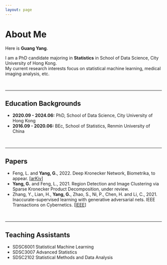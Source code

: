 ```yaml
---
layout: page
---
```


# About Me

Here is **Guang Yang**.

I am a PhD candidate majoring in **Statistics** in School of Data Science, City University of Hong Kong.\
My current research interests focus on statistical machine learning, medical imaging analysis, etc.

<br>

---

## Education Backgrounds

- **2020.09 - 2024.06:** PhD, School of Data Science, City University of Hong Kong
- **2016.09 - 2020.06:** BEc, School of Statistics, Renmin University of China

<br>

---

## Papers

- Feng, L. and **Yang, G.**, 2022. Deep Kronecker Network, Biometrika, to appear. [[arKiv](https://arxiv.org/abs/2210.13327)]
- **Yang, G.** and Feng, L., 2021. Region Detection and Image Clustering via Sparse Kronecker Product Decomposition, under review.
- Zhang, Y., Lian, H., **Yang, G.**, Zhao, S., Ni, P., Chen, H. and Li, C., 2021. Inaccurate-supervised learning with generative adversarial nets. IEEE Transactions on Cybernetics. [[IEEE](https://ieeexplore.ieee.org/document/9526351?denied=)]

<br>

---

## Teaching Assistants

- SDSC6001 Statistical Machine Learning
- SDSC3007 Advanced Statistics
- SDSC2102 Statistical Methods and Data Analysis

<br>
